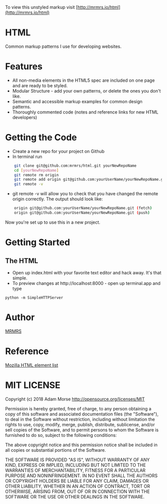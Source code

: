 To view this unstyled markup visit [http://mrmrs.io/html](http://mrmrs.io/html)

# HTML

Common markup patterns I use for developing websites.

# Features

* All non-media elements in the HTML5 spec are included on one page and are ready to be styled.
* Modular Structure - add your own patterns, or delete the ones you don't like.
* Semantic and accessible markup examples for common design patterns.
* Thoroughly commented code (notes and reference links for new HTML developers)

# Getting the Code

* Create a new repo for your project on Github
* In terminal run
```bash
    git clone git@github.com:mrmrs/html.git yourNewRepoName
    cd [yourNewRepoName]
    git remote rm origin
    git remote add origin git@github.com:yourUserName/yourNewRepoName.git
    git remote -v
```

* git remote -v will allow you to check that you have changed the remote origin correctly. The output should look like:
```bash
    origin git@github.com:yourUserName/yourNewRepoName.git (fetch)
    origin git@github.com:yourUserName/yourNewRepoName.git (push)
```

Now you're set up to use this in a new project.

# Getting Started

## The HTML
* Open up index.html with your favorite text editor and hack away. It's that simple.
* To preview changes at http://localhost:8000 - open up terminal.app and type
```
python -m SimpleHTTPServer
```

# Author
[MRMRS](http://mrmrs.cc "Adam Morse - Designer Developer")

# Reference
[Mozilla HTML element list](https://developer.mozilla.org/en-US/docs/Web/Guide/HTML/HTML5/HTML5_element_list "Mozilla HTML element list")

# MIT LICENSE
Copyright (c) 2018 Adam Morse http://opensource.org/licenses/MIT

Permission is hereby granted, free of charge, to any person obtaining a copy of this software and associated documentation files (the "Software"), to deal in the Software without restriction, including without limitation the rights to use, copy, modify, merge, publish, distribute, sublicense, and/or sell copies of the Software, and to permit persons to whom the Software is furnished to do so, subject to the following conditions:

The above copyright notice and this permission notice shall be included in all copies or substantial portions of the Software.

THE SOFTWARE IS PROVIDED "AS IS", WITHOUT WARRANTY OF ANY KIND, EXPRESS OR IMPLIED, INCLUDING BUT NOT LIMITED TO THE WARRANTIES OF MERCHANTABILITY, FITNESS FOR A PARTICULAR PURPOSE AND NONINFRINGEMENT. IN NO EVENT SHALL THE AUTHORS OR COPYRIGHT HOLDERS BE LIABLE FOR ANY CLAIM, DAMAGES OR OTHER LIABILITY, WHETHER IN AN ACTION OF CONTRACT, TORT OR OTHERWISE, ARISING FROM, OUT OF OR IN CONNECTION WITH THE SOFTWARE OR THE USE OR OTHER DEALINGS IN THE SOFTWARE.
